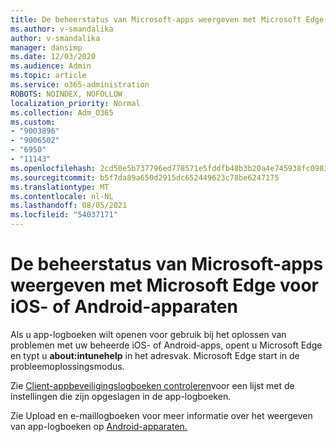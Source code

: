 ```yaml
---
title: De beheerstatus van Microsoft-apps weergeven met Microsoft Edge voor iOS- of Android-apparaten
ms.author: v-smandalika
author: v-smandalika
manager: dansimp
ms.date: 12/03/2020
ms.audience: Admin
ms.topic: article
ms.service: o365-administration
ROBOTS: NOINDEX, NOFOLLOW
localization_priority: Normal
ms.collection: Adm_O365
ms.custom:
- "9003896"
- "9006502"
- "6950"
- "11143"
ms.openlocfilehash: 2cd50e5b737796ed778571e5fddfb48b3b20a4e745938fc09836525a47ba2b72
ms.sourcegitcommit: b5f7da89a650d2915dc652449623c78be6247175
ms.translationtype: MT
ms.contentlocale: nl-NL
ms.lasthandoff: 08/05/2021
ms.locfileid: "54037171"
---
```

# <a name="view-the-management-status-of-microsoft-apps-by-using-microsoft-edge-for-ios-or-android-devices"></a>De beheerstatus van Microsoft-apps weergeven met Microsoft Edge voor iOS- of Android-apparaten

Als u app-logboeken wilt openen voor gebruik bij het oplossen van problemen met uw beheerde iOS- of Android-apps, opent u Microsoft Edge en typt u **about:intunehelp** in het adresvak. Microsoft Edge start in de probleemoplossingsmodus.

Zie [Client-appbeveiligingslogboeken controleren](/mem/intune/apps/app-protection-policy-settings-log)voor een lijst met de instellingen die zijn opgeslagen in de app-logboeken.

Zie Upload en e-maillogboeken voor meer informatie over het weergeven van app-logboeken op [Android-apparaten.](/mem/intune/user-help/send-logs-to-your-it-admin-by-email-android)